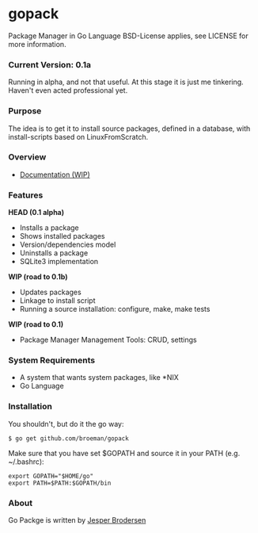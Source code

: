 gopack
======

Package Manager in Go Language
BSD-License applies, see LICENSE for more information.

### Current Version: 0.1a
Running in alpha, and not that useful. At this stage it is just me tinkering. Haven't even acted professional yet.

### Purpose
The idea is to get it to install source packages, defined in a database, with install-scripts based on LinuxFromScratch.

### Overview
- [Documentation (WIP)](http://godoc.org/github.com/broeman/gopack)

### Features
**HEAD (0.1 alpha)**
- Installs a package
- Shows installed packages
- Version/dependencies model
- Uninstalls a package
- SQLite3 implementation

**WIP (road to 0.1b)**
- Updates packages
- Linkage to install script
- Running a source installation: configure, make, make tests

**WIP (road to 0.1)**
- Package Manager Management Tools: CRUD, settings

### System Requirements
- A system that wants system packages, like *NIX
- Go Language

### Installation
You shouldn't, but do it the go way:

```
$ go get github.com/broeman/gopack
```

Make sure that you have set $GOPATH and source it in your PATH (e.g. ~/.bashrc):
```
export GOPATH="$HOME/go"
export PATH=$PATH:$GOPATH/bin
```

### About
Go Packge is written by [Jesper Brodersen](http://jesperbrodersen.dk)
